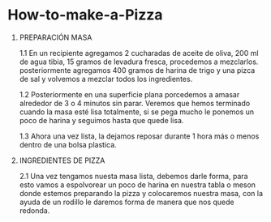 # How-to-make-a-Pizza

1. PREPARACIÓN MASA
    
    1.1 En un recipiente agregamos 2 cucharadas de aceite de oliva, 200 ml de agua tibia, 15 gramos de levadura fresca, procedemos a mezclarlos. posteriormente agregamos 400 gramos de harina de trigo y una pizca de sal y volvemos a mezclar todos los ingredientes.

    1.2  Posteriormente en una superficie plana porcedemos a amasar alrededor de 3 o 4 minutos sin parar. Veremos que hemos terminado cuando la masa esté lisa totalmente, si se pega mucho le ponemos un poco de harina y seguimos hasta que quede lisa.

    1.3  Ahora una vez lista, la dejamos reposar durante 1 hora más o menos dentro de una bolsa plastica. 

2. INGREDIENTES DE PIZZA  
      
      2.1 Una vez tengamos nuesta masa lista, debemos darle forma, para esto vamos a espolvorear un poco de harina en nuestra tabla o meson donde estemos preparando la pizza y colocaremos nuestra masa, con la ayuda de un rodillo le daremos forma de manera que nos quede redonda.


    
 

 